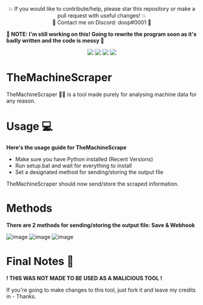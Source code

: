 <p align="center">💥 If you would like to contribute/help, please star this repository or make a pull request with useful changes! 💥 <br>📧 Contact me on Discord: doop#0001 📧</p>

**📌 NOTE: I'm still working on this! Going to rewrite the program soon as it's badly written and the code is messy 📌**

<div id="top"></div>
<p align="center">
  <img src="https://img.shields.io/github/stars/codeuk/TheMachineScraper.svg?style=for-the-badge"/>
  <img src="https://img.shields.io/github/contributors/codeuk/TheMachineScraper.svg?style=for-the-badge"/>
  <img src="https://img.shields.io/github/forks/codeuk/TheMachineScraper.svg?style=for-the-badge"/>
  <img src="https://img.shields.io/github/issues/codeuk/TheMachineScraper.svg?style=for-the-badge"/>
</p>
</div>

# TheMachineScraper
TheMachineScraper 🐱‍👤 is a tool made purely for analysing machine data for any reason.

# Usage 💻
**Here's the usage guide for TheMachineScrape**

- Make sure you have Python installed (Recent Versions)
- Run setup.bat and wait for everything to install
- Set a designated method for sending/storing the output file

TheMachineScraper should now send/store the scraped information.

# Methods

**There are 2 methods for sending/storing the output file: Save & Webhook**

![image](https://user-images.githubusercontent.com/75194878/152341380-c6acc9bf-407a-40ab-a667-4a4eae2320d0.png)
![image](https://user-images.githubusercontent.com/75194878/152341660-465caaba-eddb-4ccf-a8f9-2f44627b14a2.png)
![image](https://user-images.githubusercontent.com/75194878/152342422-7e10594a-7ead-4735-990e-8c9a2cdcfc78.png)

# Final Notes 📝
**! THIS WAS NOT MADE TO BE USED AS A MALICIOUS TOOL !**

If you're going to make changes to this tool, just fork it and leave my credits in - Thanks.
